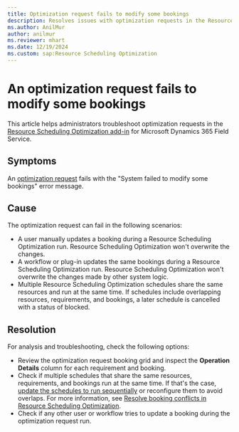 ```yaml
---
title: Optimization request fails to modify some bookings
description: Resolves issues with optimization requests in the Resource Scheduling Optimization add-in for Dynamics 365 Field Service.
ms.author: AnilMur
author: anilmur
ms.reviewer: mhart
ms.date: 12/19/2024
ms.custom: sap:Resource Scheduling Optimization
---
```

# An optimization request fails to modify some bookings

This article helps administrators troubleshoot optimization requests in the [Resource Scheduling Optimization add-in](/dynamics365/field-service/rso-overview) for Microsoft Dynamics 365 Field Service.

## Symptoms

An [optimization request](/dynamics365/field-service/rso-schedule-optimization#monitoring-optimization-requests) fails with the "System failed to modify some bookings" error message.

## Cause

The optimization request can fail in the following scenarios:

- A user manually updates a booking during a Resource Scheduling Optimization run. Resource Scheduling Optimization won't overwrite the changes.
- A workflow or plug-in updates the same bookings during a Resource Scheduling Optimization run. Resource Scheduling Optimization won't overwrite the changes made by other system logic.
- Multiple Resource Scheduling Optimization schedules share the same resources and run at the same time. If schedules include overlapping resources, requirements, and bookings, a later schedule is cancelled with a status of blocked.

## Resolution

For analysis and troubleshooting, check the following options:

- Review the optimization request booking grid and inspect the **Operation Details** column for each requirement and booking.
- Check if multiple schedules that share the same resources, requirements, and bookings run at the same time. If that's the case, [update the schedules to run sequentially](/dynamics365/field-service/rso-requirement-dependency) or reconfigure them to avoid overlaps. For more information, see [Resolve booking conflicts in Resource Scheduling Optimization](/dynamics365/field-service/rso-handling-resolving-booking-conflicts).
- Check if any other user or workflow tries to update a booking during the optimization request run.
